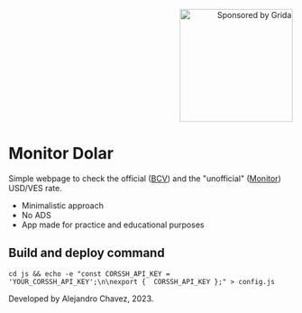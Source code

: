 <p align="right"><a href="https://grida.co" target="_blank"><img src="https://s3.us-west-1.amazonaws.com/brand.grida.co/badges-for-github/sponsored-by-grida-oss-program.png" width="200" alt="Sponsored by Grida"></a></p>

# Monitor Dolar

Simple webpage to check the official ([BCV](https://www.bcv.org.ve/)) and the "unofficial" ([Monitor](https://monitordolarvenezuela.com/)) USD/VES rate.

- Minimalistic approach
- No ADS
- App made for practice and educational purposes

## Build and deploy command

```
cd js && echo -e "const CORSSH_API_KEY = 'YOUR_CORSSH_API_KEY';\n\nexport {  CORSSH_API_KEY };" > config.js
```
Developed by Alejandro Chavez, 2023.
